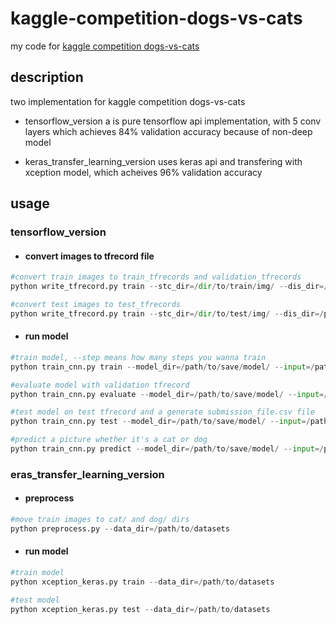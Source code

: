 # kaggle-competition-dogs-vs-cats
my code for [kaggle competition dogs-vs-cats](https://www.kaggle.com/c/dogs-vs-cats-redux-kernels-edition)

## description
two implementation for kaggle competition dogs-vs-cats

*   tensorflow_version a is pure tensorflow api implementation, with 5 conv layers
which achieves 84% validation accuracy because of non-deep model

*   keras_transfer_learning_version uses keras api and transfering
with xception model, which acheives 96% validation accuracy

## usage

### tensorflow_version

*   #### convert images to tfrecord file

```python
#convert train images to train_tfrecords and validation_tfrecords
python write_tfrecord.py train --stc_dir=/dir/to/train/img/ --dis_dir=/path/to/tfrecord/

#convert test images to test_tfrecords
python write_tfrecord.py train --stc_dir=/dir/to/test/img/ --dis_dir=/path/to/tfrecord/
```


*   #### run model

```python
#train model, --step means how many steps you wanna train
python train_cnn.py train --model_dir=/path/to/save/model/ --input=/path/to/train/tfrecord/ --step=2000

#evaluate model with validation tfrecord
python train_cnn.py evaluate --model_dir=/path/to/save/model/ --input=/path/to/validation/tfrecord/

#test model on test tfrecord and a generate submission_file.csv file
python train_cnn.py test --model_dir=/path/to/save/model/ --input=/path/to/test/tfrecord/

#predict a picture whether it's a cat or dog
python train_cnn.py predict --model_dir=/path/to/save/model/ --input=/path/to/image/
```


### eras_transfer_learning_version

*   #### preprocess

```python
#move train images to cat/ and dog/ dirs
python preprocess.py --data_dir=/path/to/datasets
```

*   #### run model

```python
#train model
python xception_keras.py train --data_dir=/path/to/datasets

#test model
python xception_keras.py test --data_dir=/path/to/datasets
```

